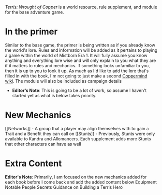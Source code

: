 _Terris: Wrought of Copper_ is a world resource, rule supplement, and module for the base adventure game.
# In the primer
Similar to the base game, the primer is being written as if you already know the world's lore. Rules and information will be added as it pertains to playing a game within the world of Mistborn Era 1. It will fully assume you know anything and everything lore wise and will only explain to you what they are if it matters to rules and mechanics. If something looks unfamiliar to you, then it is up to you to look it up. As much as I'd like to add the lore that's filled in with the book, I'm not going to just make a second [Coppermind wiki](https://coppermind.net/wiki/Coppermind:Welcome).
The module will also be included as campaign details
- **Editor's Note**: This is going to be a lot of work, so assume I haven't started yet as what is below takes priority.
# New Mechanics
[[Networks]] - A group that a player may align themselves with to gain a Trait and a Benefit they can call on
[[Stunts]] - Previously, Stunts were only available to Kandra and Allomancers. Each supplement adds more Stunts that other characters can have as well
# Extra Content
**Editor's Note**: Primarily, I am focused on the new mechanics added for each book before I come back and add the added content below
Equipment
Notable People
Secrets
Guidance on Building a Terris Hero